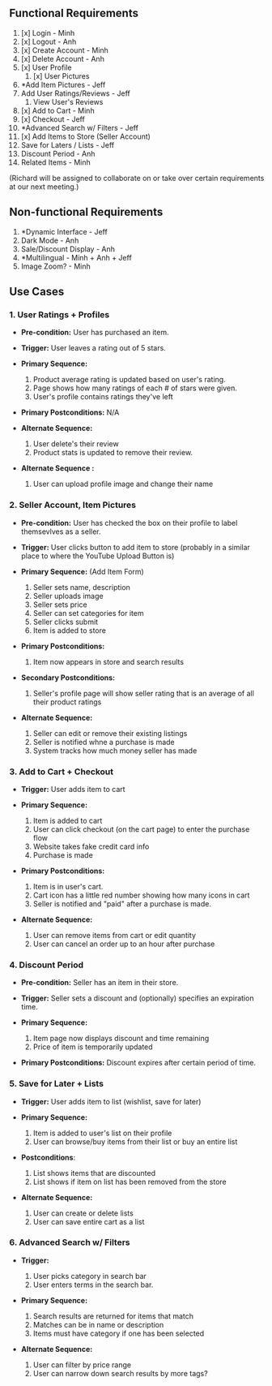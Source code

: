 ## Functional Requirements

1. [x] Login  - Minh
2. [x] Logout - Anh
3. [x] Create Account - Minh
4. [x] Delete Account - Anh
5. [x] User Profile
   1. [x] User Pictures
6. \*Add Item Pictures - Jeff
7. Add User Ratings/Reviews - Jeff
   1. View User's Reviews
8. [x] Add to Cart - Minh
9. [x] Checkout - Jeff
10. \*Advanced Search w/ Filters - Jeff
11. [x] Add Items to Store (Seller Account)
12. Save for Laters / Lists - Jeff
13. Discount Period - Anh
14. Related Items - Minh

(Richard will be assigned to collaborate on or take over certain requirements at our next meeting.)

## Non-functional Requirements

1. \*Dynamic Interface - Jeff
2. Dark Mode - Anh
3. Sale/Discount Display - Anh
4. \*Multilingual - Minh + Anh + Jeff
5. Image Zoom? - Minh

## Use Cases

### 1. User Ratings + Profiles
- **Pre-condition:** User has purchased an item.

- **Trigger:** User leaves a rating out of 5 stars.

- **Primary Sequence:** 
  1. Product average rating is updated based on user's rating.
  2. Page shows how many ratings of each # of stars were given.
  3. User's profile contains ratings they've left

- **Primary Postconditions:** N/A

- **Alternate Sequence:** 
  1. User delete's their review
  2. Product stats is updated to remove their review.

- **Alternate Sequence <optional>:** 
  1. User can upload profile image and change their name
  
### 2. Seller Account, Item Pictures
- **Pre-condition:** User has checked the box on their profile to label themsevlves as a seller.

- **Trigger:** User clicks button to add item to store (probably in a similar place to where the YouTube Upload Button is)

- **Primary Sequence:** (Add Item Form)
 
  1. Seller sets name, description
  2. Seller uploads image
  3. Seller sets price
  4. Seller can set categories for item
  5. Seller clicks submit
  6. Item is added to store
  
- **Primary Postconditions:**
  1. Item now appears in store and search results

- **Secondary Postconditions:**
  1. Seller's profile page will show seller rating that is an average of all their product ratings

- **Alternate Sequence:** 
  1. Seller can edit or remove their existing listings
  2. Seller is notified whne a purchase is made
  3. System tracks how much money seller has made

### 3. Add to Cart + Checkout

- **Trigger:** User adds item to cart

- **Primary Sequence:**
  
  1. Item is added to cart
  3. User can click checkout (on the cart page) to enter the purchase flow
  4. Website takes fake credit card info
  5. Purchase is made

- **Primary Postconditions:** 
  1. Item is in user's cart.
  2. Cart icon has a little red number showing how many icons in cart
  3. Seller is notified and "paid" after a purchase is made.

- **Alternate Sequence:**
  1. User can remove items from cart or edit quantity
  2. User can cancel an order up to an hour after purchase

### 4. Discount Period
- **Pre-condition:** Seller has an item in their store.

- **Trigger:** Seller sets a discount and (optionally) specifies an expiration time.

- **Primary Sequence:**
  
  1. Item page now displays discount and time remaining
  2. Price of item is temporarily updated

- **Primary Postconditions:** Discount expires after certain period of time.

### 5. Save for Later + Lists
  
- **Trigger:** User adds item to list (wishlist, save for later)

- **Primary Sequence:**
  
  1. Item is added to user's list on their profile
  2. User can browse/buy items from their list or buy an entire list
 
- **Postconditions**:
  1. List shows items that are discounted
  2. List shows if item on list has been removed from the store
  
- **Alternate Sequence:** 
  1. User can create or delete lists
  2. User can save entire cart as a list

### 6. Advanced Search w/ Filters

- **Trigger:**
  1. User picks category in search bar
  2. User enters terms in the search bar.
  
- **Primary Sequence:**
  
  1. Search results are returned for items that match
  2. Matches can be in name or description
  3. Items must have category if one has been selected

- **Alternate Sequence:**
  
  1. User can filter by price range
  2. User can narrow down search results by more tags?
